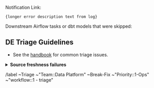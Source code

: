 <!-- Subject format should be: YYYY-MM-DD | task name | Error line from log-->
<!-- example: 2020-05-15 | dbt-non-product-models-run | Database Error in model sheetload_manual_downgrade_dotcom_tracking -->
<!-- example: 2020-05-15 | monte-carlo-data | raw:snapshots - anomalies found in table netsuite_entity_snapshots | 35h since update -->

Notification Link: <!-- link to airflow log with error / Monte Carlo incident -->

```
{longer error description text from log}
```

Downstream Airflow tasks or dbt models that were skipped: <!-- None -->
  <!-- list any downstream tasks that were skipped because of this error -->


## DE Triage Guidelines

* See the [handbook](https://about.gitlab.com/handbook/business-technology/data-team/how-we-work/triage/#triage-common-issues) for common triage issues.

<details>
<summary><b>Source freshness failures</b></summary>

1. [ ] Confirm that there are no errors in our process which could be a cause. If there are no errors it is likely an external failure.
2. [ ] Check the [source contact spreadsheet](https://docs.google.com/spreadsheets/d/1VKvqyn7wy6HqpWS9T3MdPnE6qbfH2kGPQDFg2qPcp6U/edit#gid=0) for details on who to contact to assist
3. [ ] Add the label with the source to this issue.

</details>



/label ~Triage ~"Team::Data Platform" ~Break-Fix ~"Priority::1-Ops" ~"workflow::1 - triage"

